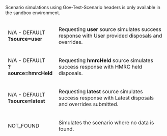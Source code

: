 <p>Scenario simulations using Gov-Test-Scenario headers is only available in the sandbox environment.</p>
<table>
    <thead>
        <tr>
            <td><p>N/A - DEFAULT<br><strong>?source=user</strong></p></td>
            <td><p>Requesting <strong>user</strong> source simulates success response with User provided disposals and overrides.</p></td>
        </tr>
        <tr>
            <td><p>N/A - DEFAULT<br><strong>?source=hmrcHeld</strong></p></td>
            <td><p>Requesting <strong>hmrcHeld</strong> source simulates success response with HMRC held disposals.</p></td>
        </tr>
        <tr>
            <td><p>N/A - DEFAULT<br><strong>?source=latest</strong></p></td>
            <td><p>Requesting <strong>latest</strong> source simulates success response with Latest disposals and overrides submitted.</p></td>
        </tr>
        <tr>
            <td><p>NOT_FOUND</p></td>
            <td><p>Simulates the scenario where no data is found.</p></td>
        </tr>
</table>